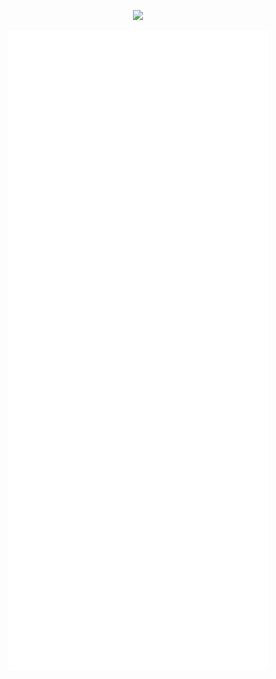 <p align="center"><img src="https://gpvc.arturio.dev/mikey-"></p>
<p align="center"><img src="https://github.com/mikey-/mikey-/blob/master/github-metrics.svg" alt="GitHub Metrics"/></p>
